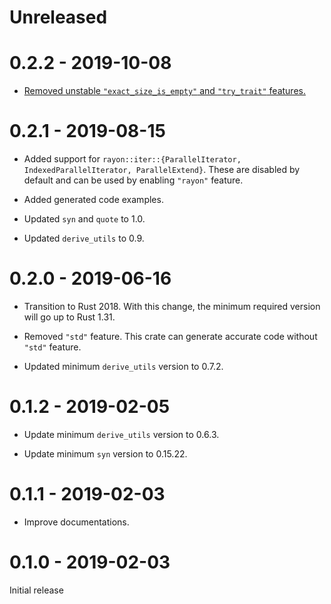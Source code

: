 # Unreleased

# 0.2.2 - 2019-10-08

* [Removed unstable `"exact_size_is_empty"` and `"try_trait"` features.][7]

[7]: https://github.com/taiki-e/iterator-enum/pull/7

# 0.2.1 - 2019-08-15

* Added support for `rayon::iter::{ParallelIterator, IndexedParallelIterator, ParallelExtend}`. These are disabled by default and can be used by enabling `"rayon"` feature.

* Added generated code examples.

* Updated `syn` and `quote` to 1.0.

* Updated `derive_utils` to 0.9.

# 0.2.0 - 2019-06-16

* Transition to Rust 2018. With this change, the minimum required version will go up to Rust 1.31.

* Removed `"std"` feature. This crate can generate accurate code without `"std"` feature.

* Updated minimum `derive_utils` version to 0.7.2.

# 0.1.2 - 2019-02-05

* Update minimum `derive_utils` version to 0.6.3.

* Update minimum `syn` version to 0.15.22.

# 0.1.1 - 2019-02-03

* Improve documentations.

# 0.1.0 - 2019-02-03

Initial release
